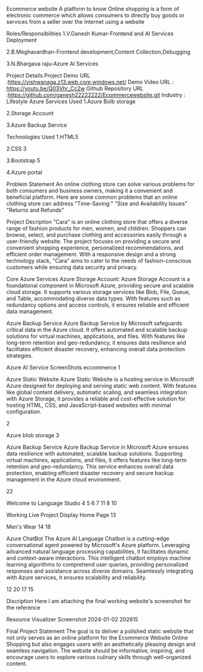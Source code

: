Ecommerce website
A platform to know Online shopping is a form of electronic commerce which allows consumers to directly buy goods or services from a seller over the Internet using a website

Roles/Responsibilities
1.V.Ganesh Kumar-Frontend and AI Services Deployment

2.B.Meghavardhan-Frontend development,Content Collection,Debugging

3.N.Bhargava raju-Azure AI Services

Project Details
Project Demo URL :https://vishwanaga.z13.web.core.windows.net/
Demo Video URL : https://youtu.be/Q03Vhr_Cc2w
Github Repository URL :https://github.com/ganesh22222222/Ecommercewebsite.git
Industry : Lifestyle
Azure Services Used
1.Azure Bolb storage

2.Storage Account

3.Azure Backup Service

Technologies Used
1.HTML5

2.CSS 3

3.Bootstrap 5

4.Azure portal

Problem Statement
An online clothing store can solve various problems for both consumers and business owners, making it a convenient and beneficial platform. Here are some common problems that an online clothing store can address "Time-Saving:" "Size and Availability Issues" "Returns and Refunds"

Project Decription
"Cara" is an online clothing store that offers a diverse range of fashion products for men, women, and children. Shoppers can browse, select, and purchase clothing and accessories easily through a user-friendly website. The project focuses on providing a secure and convenient shopping experience, personalized recommendations, and efficient order management. With a responsive design and a strong technology stack, "Cara" aims to cater to the needs of fashion-conscious customers while ensuring data security and privacy.

Core Azure Services
Azure Storage Account: Azure Storage Account is a foundational component in Microsoft Azure, providing secure and scalable cloud storage. It supports various storage services like Blob, File, Queue, and Table, accommodating diverse data types. With features such as redundancy options and access controls, it ensures reliable and efficient data management.

Azure Backup Service Azure Backup Service by Microsoft safeguards critical data in the Azure cloud. It offers automated and scalable backup solutions for virtual machines, applications, and files. With features like long-term retention and geo-redundancy, it ensures data resilience and facilitates efficient disaster recovery, enhancing overall data protection strategies.

Azure AI Service
ScreenShots
eccommerce 1

Azure Static Website
Azure Static Website is a hosting service in Microsoft Azure designed for deploying and serving static web content. With features like global content delivery, automatic scaling, and seamless integration with Azure Storage, it provides a reliable and cost-effective solution for hosting HTML, CSS, and JavaScript-based websites with minimal configuration.

2

Azure blob storage
3

Azure Backup Service
Azure Backup Service in Microsoft Azure ensures data resilience with automated, scalable backup solutions. Supporting virtual machines, applications, and files, it offers features like long-term retention and geo-redundancy. This service enhances overall data protection, enabling efficient disaster recovery and secure backup management in the Azure cloud environment.

22

Welcome to Language Studio
4 5 6 7 11 8 10

Working Live Project Display
Home Page
13

Men's Wear
14 18

Azure ChatBot
The Azure AI Language Chatbot is a cutting-edge conversational agent powered by Microsoft's Azure platform. Leveraging advanced natural language processing capabilities, it facilitates dynamic and context-aware interactions. This intelligent chatbot employs machine learning algorithms to comprehend user queries, providing personalized responses and assistance across diverse domains. Seamlessly integrating with Azure services, it ensures scalability and reliability.

12 20 17 15

Discription
Here I am attaching the final working website's screenshot for the reference

Resource Visualizer
Screenshot 2024-01-02 202815

Final Project Statement
The goal is to deliver a polished static website that not only serves as an online platform for the Ecommerce Website Online Shopping but also engages users with an aesthetically pleasing design and seamless navigation. The website should be informative, inspiring, and encourage users to explore various culinary skills through well-organized content.
